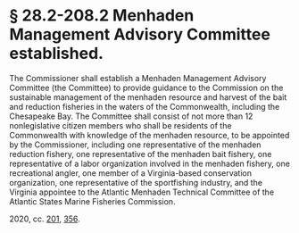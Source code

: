 # § 28.2-208.2 Menhaden Management Advisory Committee established.

<p>The Commissioner shall establish a Menhaden Management Advisory Committee (the Committee) to provide guidance to the Commission on the sustainable management of the menhaden resource and harvest of the bait and reduction fisheries in the waters of the Commonwealth, including the Chesapeake Bay. The Committee shall consist of not more than 12 nonlegislative citizen members who shall be residents of the Commonwealth with knowledge of the menhaden resource, to be appointed by the Commissioner, including one representative of the menhaden reduction fishery, one representative of the menhaden bait fishery, one representative of a labor organization involved in the menhaden fishery, one recreational angler, one member of a Virginia-based conservation organization, one representative of the sportfishing industry, and the Virginia appointee to the Atlantic Menhaden Technical Committee of the Atlantic States Marine Fisheries Commission.</p><p>2020, cc. <a href='http://lis.virginia.gov/cgi-bin/legp604.exe?201+ful+CHAP0201'>201</a>, <a href='http://lis.virginia.gov/cgi-bin/legp604.exe?201+ful+CHAP0356'>356</a>.</p>